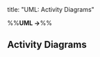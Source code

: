 <frontmatter>
title: "UML: Activity Diagrams"
</frontmatter>

<link rel="stylesheet" href="{{baseUrl}}/css/textbook.css">

<div class="website-content" id="all">

%%**UML →**%%

## Activity Diagrams

<div id="main">

<include src="./introduction/topicPanel.md" />
<include src="./basicNotations/topicPanel.md" />

</div>

</div>
